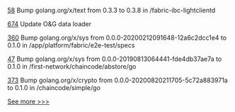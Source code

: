 
[58](https://github.com/hyperledger-labs/yui-corda-ibc/pull/58) Bump golang.org/x/text from 0.3.3 to 0.3.8 in /fabric-ibc-lightclientd

[674](https://github.com/hyperledger-labs/blockchain-carbon-accounting/pull/674) Update O&G data loader

[360](https://github.com/hyperledger-labs/blockchain-explorer/pull/360) Bump golang.org/x/sys from 0.0.0-20200212091648-12a6c2dcc1e4 to 0.1.0 in /app/platform/fabric/e2e-test/specs

[47](https://github.com/hyperledger-labs/pluggable-hcs/pull/47) Bump golang.org/x/sys from 0.0.0-20190813064441-fde4db37ae7a to 0.1.0 in /first-network/chaincode/abstore/go

[373](https://github.com/hyperledger-labs/minifabric/pull/373) Bump golang.org/x/crypto from 0.0.0-20200820211705-5c72a883971a to 0.1.0 in /chaincode/simple/go


[See more >>>](https://start-here.hyperledger.org/pull-requests)
